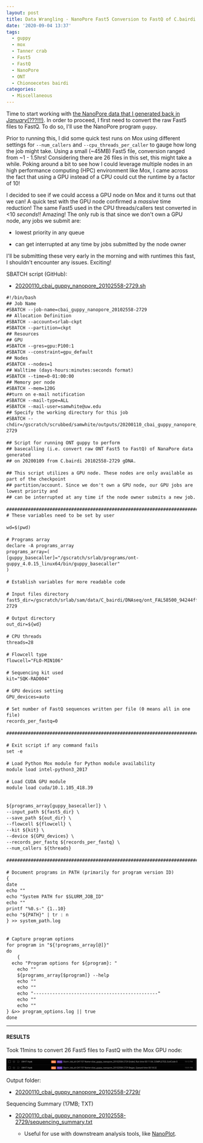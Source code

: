 ```yaml
---
layout: post
title: Data Wrangling - NanoPore Fast5 Conversion to FastQ of C.bairdi 20102558-2729 Run-01 on Mox with GPU Node
date: '2020-09-04 13:37'
tags:
  - guppy
  - mox
  - Tanner crab
  - Fast5
  - FastQ
  - NanoPore
  - ONT
  - Chionoecetes bairdi
categories:
  - Miscellaneous
---
```

Time to start working with [the NanoPore data that I generated back in _January_(???!!!)](https://robertslab.github.io/sams-notebook/2020/01/09/NanoPore-Sequencing-C.bairdi-gDNA-Sample-20102558-2729.html). In order to proceed, I first need to convert the raw Fast5 files to FastQ. To do so, I'll use the NanoPore program `guppy`.

Prior to running this, I did some quick test runs on Mox using different settings for `--num_callers` and `--cpu_threads_per_caller` to gauge how long the job might take. Using a small (~45MB) Fast5 file, conversion ranged from ~1 - 1.5hrs! Considering there are 26 files in this set, this might take a while. Poking around a bit to see how I could leverage multiple nodes in an high performance computing (HPC) environment like Mox, I came across the fact that using a GPU instead of a CPU could cut the runtime by a factor of 10!

I decided to see if we could access a GPU node on Mox and it turns out that we can! A quick test with the GPU node confirmed a _massive_ time reduction! The same Fast5 used in the CPU threads/callers test converted in <10 _seconds_!! Amazing! The only rub is that since we don't own a GPU node, any jobs we submit are:

- lowest priority in any queue

- can get interrupted at any time by jobs submitted by the node owner

I'll be submitting these very early in the morning and with runtimes this fast, I shouldn't encounter any issues. Exciting!

SBATCH script (GitHub):

- [20200110_cbai_guppy_nanopore_20102558-2729.sh](https://github.com/RobertsLab/sams-notebook/blob/master/sbatch_scripts/20200110_cbai_guppy_nanopore_20102558-2729.sh)


```shell
#!/bin/bash
## Job Name
#SBATCH --job-name=cbai_guppy_nanopore_20102558-2729
## Allocation Definition
#SBATCH --account=srlab-ckpt
#SBATCH --partition=ckpt
## Resources
## GPU
#SBATCH --gres=gpu:P100:1
#SBATCH --constraint=gpu_default
## Nodes
#SBATCH --nodes=1
## Walltime (days-hours:minutes:seconds format)
#SBATCH --time=0-01:00:00
## Memory per node
#SBATCH --mem=120G
##turn on e-mail notification
#SBATCH --mail-type=ALL
#SBATCH --mail-user=samwhite@uw.edu
## Specify the working directory for this job
#SBATCH --chdir=/gscratch/scrubbed/samwhite/outputs/20200110_cbai_guppy_nanopore_20102558-2729

## Script for running ONT guppy to perform
## basecalling (i.e. convert raw ONT Fast5 to FastQ) of NanaPore data generated
## on 20200109 from C.bairdi 20102558-2729 gDNA.

## This script utilizes a GPU node. These nodes are only available as part of the checkpoint
## partition/account. Since we don't own a GPU node, our GPU jobs are lowest priority and
## can be interrupted at any time if the node owner submits a new job.

###################################################################################
# These variables need to be set by user

wd=$(pwd)

# Programs array
declare -A programs_array
programs_array=(
[guppy_basecaller]="/gscratch/srlab/programs/ont-guppy_4.0.15_linux64/bin/guppy_basecaller"
)

# Establish variables for more readable code

# Input files directory
fast5_dir=/gscratch/srlab/sam/data/C_bairdi/DNAseq/ont_FAL58500_94244ffd_20102558-2729

# Output directory
out_dir=${wd}

# CPU threads
threads=28

# Flowcell type
flowcell="FLO-MIN106"

# Sequencing kit used
kit="SQK-RAD004"

# GPU devices setting
GPU_devices=auto

# Set number of FastQ sequences written per file (0 means all in one file)
records_per_fastq=0

###################################################################################

# Exit script if any command fails
set -e

# Load Python Mox module for Python module availability
module load intel-python3_2017

# Load CUDA GPU module
module load cuda/10.1.105_418.39


${programs_array[guppy_basecaller]} \
--input_path ${fast5_dir} \
--save_path ${out_dir} \
--flowcell ${flowcell} \
--kit ${kit} \
--device ${GPU_devices} \
--records_per_fastq ${records_per_fastq} \
--num_callers ${threads}

###################################################################################

# Document programs in PATH (primarily for program version ID)
{
date
echo ""
echo "System PATH for $SLURM_JOB_ID"
echo ""
printf "%0.s-" {1..10}
echo "${PATH}" | tr : n
} >> system_path.log


# Capture program options
for program in "${!programs_array[@]}"
do
	{
  echo "Program options for ${program}: "
	echo ""
	${programs_array[$program]} --help
	echo ""
	echo ""
	echo "----------------------------------------------"
	echo ""
	echo ""
} &>> program_options.log || true
done
```

---

#### RESULTS

Took 11mins to convert 26 Fast5 files to FastQ with the Mox GPU node:

![Fast5 to FastQ conversion runtime for 26 Fast5 files using Mox GPU node](https://github.com/RobertsLab/sams-notebook/blob/master/images/screencaps/20200110_cbai_guppy_nanopore_20102558-2729_runtime.png?raw=true)

Output folder:

- [20200110_cbai_guppy_nanopore_20102558-2729/](https://gannet.fish.washington.edu/Atumefaciens/20200110_cbai_guppy_nanopore_20102558-2729/)

Sequencing Summary (17MB; TXT)

- [20200110_cbai_guppy_nanopore_20102558-2729/sequencing_summary.txt](https://gannet.fish.washington.edu/Atumefaciens/20200110_cbai_guppy_nanopore_20102558-2729/sequencing_summary.txt)

  - Useful for use with downstream analysis tools, like [NanoPlot](https://github.com/wdecoster/NanoPlot).
